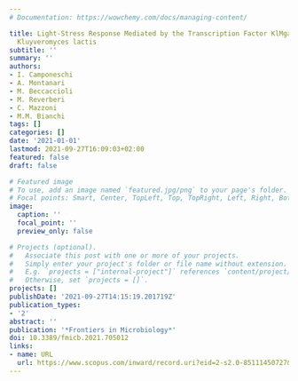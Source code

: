```yaml
---
# Documentation: https://wowchemy.com/docs/managing-content/

title: Light-Stress Response Mediated by the Transcription Factor KlMga2 in the Yeast
  Kluyveromyces lactis
subtitle: ''
summary: ''
authors:
- I. Camponeschi
- A. Montanari
- M. Beccaccioli
- M. Reverberi
- C. Mazzoni
- M.M. Bianchi
tags: []
categories: []
date: '2021-01-01'
lastmod: 2021-09-27T16:09:03+02:00
featured: false
draft: false

# Featured image
# To use, add an image named `featured.jpg/png` to your page's folder.
# Focal points: Smart, Center, TopLeft, Top, TopRight, Left, Right, BottomLeft, Bottom, BottomRight.
image:
  caption: ''
  focal_point: ''
  preview_only: false

# Projects (optional).
#   Associate this post with one or more of your projects.
#   Simply enter your project's folder or file name without extension.
#   E.g. `projects = ["internal-project"]` references `content/project/deep-learning/index.md`.
#   Otherwise, set `projects = []`.
projects: []
publishDate: '2021-09-27T14:15:19.201719Z'
publication_types:
- '2'
abstract: ''
publication: '*Frontiers in Microbiology*'
doi: 10.3389/fmicb.2021.705012
links:
- name: URL
  url: https://www.scopus.com/inward/record.uri?eid=2-s2.0-85111450727&doi=10.3389%2ffmicb.2021.705012&partnerID=40&md5=dbce5f3b4229c14fc95423f45e7d2bc9
---
```

